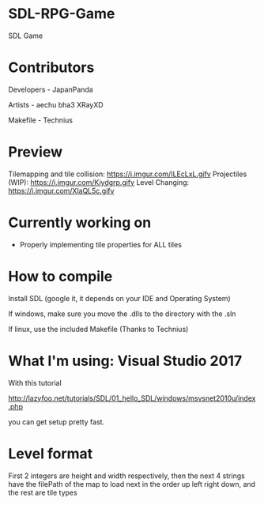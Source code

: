 # SDL-RPG-Game
SDL Game

# Contributors
Developers - JapanPanda

Artists - aechu bha3 XRayXD

Makefile - Technius

# Preview
Tilemapping and tile collision: https://i.imgur.com/ILEcLxL.gifv
Projectiles (WIP): https://i.imgur.com/Kiydgrp.gifv
Level Changing: https://i.imgur.com/XlaQL5c.gifv

# Currently working on
- Properly implementing tile properties for ALL tiles

# How to compile
Install SDL (google it, it depends on your IDE and Operating System)

If windows, make sure you move the .dlls to the directory with the .sln

If linux, use the included Makefile (Thanks to Technius)

# What I'm using: Visual Studio 2017 
With this tutorial

http://lazyfoo.net/tutorials/SDL/01_hello_SDL/windows/msvsnet2010u/index.php 

you can get setup pretty fast.

# Level format
First 2 integers are height and width respectively, then the next 4 strings have the filePath of the map to load next in the order up left right down, and the rest are tile types
